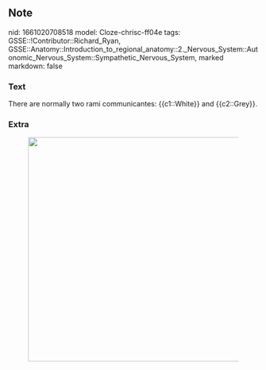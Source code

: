 ## Note
nid: 1661020708518
model: Cloze-chrisc-ff04e
tags: GSSE::!Contributor::Richard_Ryan, GSSE::Anatomy::Introduction_to_regional_anatomy::2._Nervous_System::Autonomic_Nervous_System::Sympathetic_Nervous_System, marked
markdown: false

### Text
<div class="toggle">
  There are normally two rami communicantes: {{c1::White}} and
  {{c2::Grey}}.
</div>

### Extra
<figure id="0ea94a14-b06f-4a26-b518-7a4069c58e7c" class="image">
  <a href= 
  "Sympathetic%20Nervous%20System%20c5175d8682a748a0b949604645b5a338/Untitled%206.png">
  <img style="width:452px" src= 
  "40da35f1f8595493aa58b64bd78cf97abdf6ced4.png"></a>
</figure>
